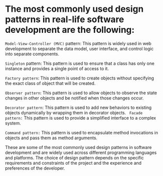 # The most commonly used design patterns in real-life software development are the following:

`Model-View-Controller (MVC)` pattern: This pattern is widely used in web development to separate the data model, user interface, and control logic into separate components.

`Singleton` pattern: This pattern is used to ensure that a class has only one instance and provides a single point of access to it.

`Factory pattern`: This pattern is used to create objects without specifying the exact class of object that will be created.

`Observer pattern`: This pattern is used to allow objects to observe the state changes in other objects and be notified when those changes occur.

`Decorator pattern`: This pattern is used to add new behaviors to existing objects dynamically by wrapping them in decorator objects.
`
Facade pattern:` This pattern is used to provide a simplified interface to a complex system.

`Command pattern:` This pattern is used to encapsulate method invocations in objects and pass them as method arguments.

These are some of the most commonly used design patterns in software development and are widely used across different programming languages and platforms. The choice of design pattern depends on the specific requirements and constraints of the project and the experience and preferences of the developer.


